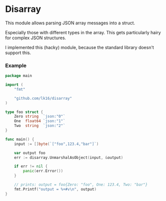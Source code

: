 # Disarray

This module allows parsing JSON array messages into a struct.

Especially those with different types in the array. This gets particularly hairy for complex JSON structures.

I implemented this (hacky) module, because the standard library doesn't support this.


### Example

```go
package main

import (
	"fmt"

	"github.com/lk16/disarray"
)

type foo struct {
	Zero string  `json:"0"`
	One  float64 `json:"1"`
	Two  string  `json:"2"`
}

func main() {
    input := []byte(`["foo",123.4,"bar"]`)

    var output foo
    err := disarray.UnmarshalAsObject(input, &output)

    if err != nil {
        panic(err.Error())
    }

    // prints: output = foo{Zero: "foo", One: 123.4, Two: "bar"}
    fmt.Printf("output = %+#v\n", output)
}
```

